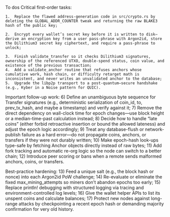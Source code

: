 To dos
Critical first-order tasks:

	1.	Replace the flawed address-generation code in src/crypto.rs by deleting the GLOBAL_ADDR_COUNTER tweak and returning the raw BLAKE3 hash of the public key;

	2.	Encrypt every wallet’s secret key before it is written to disk—derive an encryption key from a user pass-phrase with Argon2id, store the Dilithium3 secret key ciphertext, and require a pass-phrase to unlock;

	3.	Finish validate_transfer so it checks Dilithium3 signatures, ownership of the referenced UTXO, double-spend status, coin value, and existence of the previous transaction;
	4.	Add a validate_anchor routine that refuses anchors whose cumulative work, hash chain, or difficulty retarget math is inconsistent, and never writes an unvalidated anchor to the database;
	5.	Upgrade the libp2p transport to a post-quantum–secure handshake (e.g., Kyber in a Noise pattern for QUIC).

Important follow-up work:
6) Define an unambiguous byte sequence for Transfer signatures (e.g., deterministic serialization of coin_id, to, prev_tx_hash, and maybe a timestamp) and verify against it;
7) Remove the direct dependency on wall-clock time for epoch changes—use block height or a median-time-past calculation instead;
8) Decide how to handle “late coins” (either forbid retroactive insertion or bound the allowed lateness) and adjust the epoch logic accordingly;
9) Treat any database-flush or network-publish failure as a hard error—do not propagate coins, anchors, or transfers if they were not durably written;
10) Make epoch-hash look-ups type-safe by fetching Anchor objects directly instead of raw bytes;
11) Add fork tracking and automatic re-org logic so the node can switch to a better chain;
12) Introduce peer scoring or bans when a remote sends malformed anchors, coins, or transfers.

Best-practice hardening:
13) Feed a unique salt (e.g., the block hash or nonce) into each Argon2id PoW challenge;
14) Re-evaluate or eliminate the fixed max_mining_attempts so miners don’t abandon epochs too early;
15) Replace println! debugging with structured logging via tracing and environment-controlled log levels;
16) Give the wallet helper APIs to list its unspent coins and calculate balances;
17) Protect new nodes against long-range attacks by checkpointing a recent epoch hash or demanding majority confirmation for very old history.
